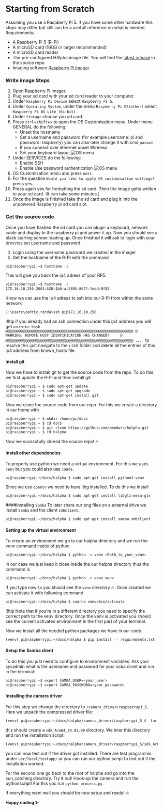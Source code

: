 
# Starting from Scratch
Assuming you use a Raspberry Pi 5. If you have some other hardware this steps may differ but still can be a usefull reference on what is needed.
Requirements:

- A Raspberry Pi 5 (R-Pi)
- A microSD card (16GB or larger recommended)
- A microSD card reader
- The pre-configured HAlpha image file. You will find the [latest release](https://github.com/pmodwrc/halpha/releases) in the source repo.
- Imaging software [Raspberry Pi Imager](https://www.raspberrypi.com/software/)

### Write image Steps
1. Open Raspberry Pi Imager.
2. Plug your sd card with your sd card reader to your computer.
3. Under `Raspberry Pi Device` select `Raspberry Pi 5`.
4. Under `Operating System`, under the menu `Raspberry Pi OS(other)` select `Raspberry Pi OS Lite (64-bit)`.
5. Under `Storage` choose you sd card.
6. Press `ctrl`+`shift`+`x` to open the OS Customisation menu. Under menu GENERAL do the following:
    - Unset the hostname
    - Set a username and password (for example username: pi and password: raspberry) you can also later change it with cmd `passwd`
    - If you connect over ethernet unset Wireless
    - Set your keyboard layout
![OS menu](../images/pi-imager-menu1.png)
7. Under SERVICES do the following:
    - Enable SSH 
    - Enable Use password authentication
![OS menu](../images/pi-imager-menu2.png)
8.  OS Customisation menu and press `next`.
9.  For the question `Would you like to apply OS customisation settings?` press yes. 
10.  Press again yes for formatting the sd  card. Then the image getts written to your sd card. (It can take some minutes.)
11.  Once the image is finished take the sd card and plug it into the unpowered Raspberry pi sd card slot.


### Get the source code
Once you have flashed the sd card you can plugin a keyboard, network cable and display to the raspberry pi and power it up. Now you should see a black starting screen loading up. 
Once finished it will ask to login with your prevvios set username and password.
1. Login using the username password we created in the imager
2. Get the hostname of the R-Pi with the command
```bash title="terminal"
pi@raspberrypi:~$ hostname -I
```
This will give you back the ip4 adress of your RP5.
```bash title="terminal output"
pi@raspberrypi:~$ hostname -I
172.16.10.250 2001:620:1b0:a:2895:867f:fead:9f52
```
Know we can use the ip4 adress to ssh into our R-Pi from within the same network
```bash title="cmd on your pc"
C:\Users\cedric.renda>ssh pi@172.16.10.250
```
!!!tip 
    if you already had an ssh connection under this ip4 address you will get an error:
    ```bash
    @@@@@@@@@@@@@@@@@@@@@@@@@@@@@@@@@@@@@@@@@@@@@@@@@@@@@@@@@@@
    @    WARNING: REMOTE HOST IDENTIFICATION HAS CHANGED!     @
    @@@@@@@@@@@@@@@@@@@@@@@@@@@@@@@@@@@@@@@@@@@@@@@@@@@@@@@@@@@
    ...
    ```
    to resolve this just navigate to the /.ssh folder and delete all the entries of this ip4 address from known_hosts file.

#### Install git
Now we have to install git to get the source code from the repo. To do this we first update the R-Pi and then install git:
```bash title="ssh terminal"
pi@raspberrypi:~ $ sudo apt-get update
pi@raspberrypi:~ $ sudo apt-get upgrade
pi@raspberrypi:~ $ sudo apt-get install git
```
Now we clone the source code from our repo. For this we create a directory in our home with 
```bash title="ssh terminal"
pi@raspberrypi:~ $ mkdir /home/pi/docs
pi@raspberrypi:~ $ cd docs
pi@raspberrypi:~ $ git clone https://github.com/pmodwrc/halpha.git
pi@raspberrypi:~ $ cd halpha
```
Now we sucessfully cloned the source repo! :fire:

#### Install other dependencies
To properly use python we need a virtual environment. For this we uses `venv` but you could also use `conda`.
```bash title="ssh terminal"
pi@raspberrypi:~/docs/halpha $ sudo apt-get install python3-venv
```
Since we use `opencv` we need to have libg installed. To do this we install 
```bash title="ssh terminal"
pi@raspberrypi:~/docs/halpha $ sudo apt-get install libgl1-mesa-glx
```
####Installing `Samba`
To later share our png files on a external drive we install `Samba` and the client `smbclient`. 
```bash title="ssh terminal"
pi@raspberrypi:~/docs/halpha $ sudo apt-get install samba smbclient
```
#### Setting up the virtual environment
To create an environment we go to our halpha directory and we run the venv command inside of python
```bash title="ssh terminal"
pi@raspberrypi:~/docs/halpha $ python -m venv <Path_to_your_venv>
```
in our case we just keep it close inside the our halpha directory thus the command is 
```bash title="ssh terminal"
pi@raspberrypi:~/docs/halpha $ python -m venv venv
```
If you type now `ls` you should see the `venv` directory :fire:. Once created we can activate it with following command. 
```bash title="ssh terminal"
pi@raspberrypi:~/docs/halpha $ source venv/bin/activate
```
!!!tip 
    Note that if you're in a different directory you need to specify the correct path to the venv directory. Once the venv is activated you should see the current activated environment in the first part of your terminal.

Now we install all the needed python packages we have in our code.
```bash title="ssh terminal"
(venv) pi@raspberrypi:~/docs/halpha $ pip install -r requirements.txt
```

#### Setup the Samba client
To do this you just need to configure to environment variables. Ask your sysadmin what is the username and password for your saba client and run in the terminal:
```bash title="ssh terminal"
pi@raspberrypi:~$ export SAMBA_USER=<your_user>
pi@raspberrypi:~$ export SAMBA_PASSWORD=<your_password>
```

#### Installing the camera driver

For this step we change the directory to `/camera_driver/raspberrypi_5`. Here we unpack the compressed driver file:
```bash title="ssh terminal"
(venv) pi@raspberrypi:~/docs/halpha/camera_driver/raspberrypi_5 $  tar -xvf sdk_libqhyccd_20240118.tar
```
this should create a `sdk_Arm64_24.01.09` directory. We inter this directory and run the installation script:
```bash title="ssh terminal"
(venv) pi@raspberrypi:~/docs/halpha/camera_driver/raspberrypi_5/sdk_Arm64_24.01.09 $ sudo ./install.sh
```
you can now test out if the driver got installed. There are test programms under `usr/local/testapp/` or you can run our python script to test out if the installation worked. 

For the second one go back to the root of halpha and go into the sun_catching directory. 
Try it out! Hook-up the camera and run the pythonscript! For this you run `python process.py`.

If everything went well you should be now setup and ready! :fire:

**Happy coding :sparkles:**
